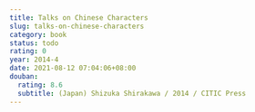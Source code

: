 ```yaml
---
title: Talks on Chinese Characters
slug: talks-on-chinese-characters
category: book
status: todo
rating: 0
year: 2014-4
date: 2021-08-12 07:04:06+08:00
douban:
  rating: 8.6
  subtitle: (Japan) Shizuka Shirakawa / 2014 / CITIC Press
---
```



